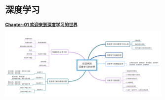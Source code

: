 # 深度学习

**[Chapter-01 欢迎来到深度学习的世界](./Chapter-01%20欢迎来到深度学习的世界)**

[![image01](./Chapter-01%20欢迎来到深度学习的世界/images/image.png)](./Chapter-01%20欢迎来到深度学习的世界)

